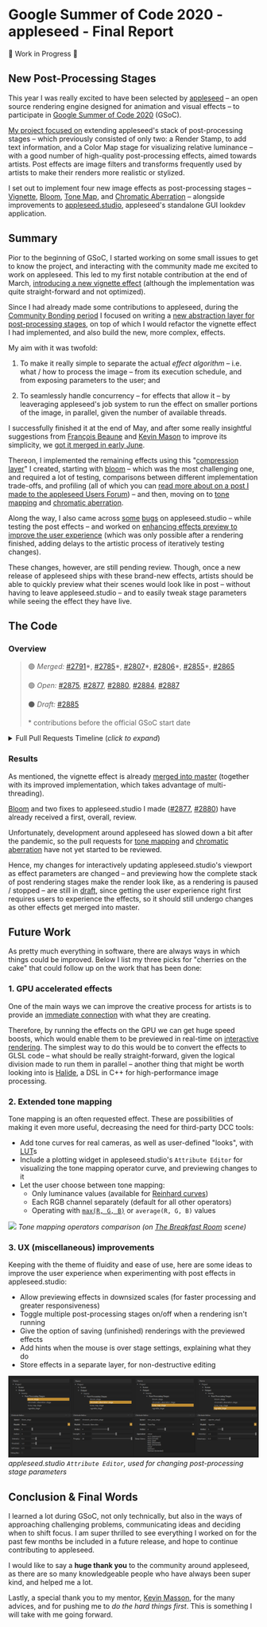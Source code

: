 # Google Summer of Code 2020 - appleseed - Final Report

🚧 Work in Progress 🚧
<!-- https://developers.google.com/open-source/gsoc/help/work-product -->
<!--
    In brief: The target of the link should contain a short description of what work was done, what code got merged, what
    code didn't get merged, and what's left to do. The best examples of this we saw in past years were "final reports" that
    made it easy to find the code, summarized the current state of the project, and enumerated challenges and learnings.
 -->

## New Post-Processing Stages
This year I was really excited to have been selected by [appleseed](https://appleseedhq.net/) – an open source rendering engine designed for animation and visual effects – to participate in [Google Summer of Code 2020](https://summerofcode.withgoogle.com/projects/#5361208732942336) (GSoC).

[My project focused on](https://github.com/laurelkeys/gsoc-2020/blob/master/gsoc-proposal.md#synopsis) extending appleseed's stack of post-processing stages – which previously consisted of only two: a Render Stamp, to add text information, and a Color Map stage for visualizing relative luminance – with a good number of high-quality post-processing effects, aimed towards artists. Post effects are image filters and transforms frequently used by artists to make their renders more realistic or stylized.

I set out to implement four new image effects as post-processing stages – [Vignette](https://en.wikipedia.org/wiki/Vignetting), [Bloom](https://en.wikipedia.org/wiki/Bloom_(shader_effect)), [Tone Map](https://en.wikipedia.org/wiki/Tone_mapping), and [Chromatic Aberration](https://en.wikipedia.org/wiki/Chromatic_aberration) – alongside improvements to [appleseed.studio](https://appleseedhq.net/docs/appleseed.studio.html), appleseed's standalone GUI lookdev application.

## Summary
Pior to the beginning of GSoC, I started working on some small issues to get to know the project, and interacting with the community made me excited to work on appleseed. This led to my first notable contribution at the end of March, [introducing a new vignette effect](https://github.com/appleseedhq/appleseed/pull/2807) (although the implementation was quite straight-forward and not optimized).

Since I had already made some contributions to appleseed, during the [Community Bonding period](https://google.github.io/gsocguides/student/how-gsoc-works) I focused on writing a [new abstraction layer for post-processing stages](https://github.com/appleseedhq/appleseed/pull/2865), on top of which I would refactor the vignette effect I had implemented, and also build the new, more complex, effects.

My aim with it was twofold:

1. To make it really simple to separate the actual *effect algorithm* – i.e. what / how to process the image – from its execution schedule, and from exposing parameters to the user; and

2. To seamlessly handle concurrency – for effects that allow it – by leaveraging appleseed's job system to run the effect on smaller portions of the image, in parallel, given the number of available threads.

I successfully finished it at the end of May, and after some really insightful suggestions from [François Beaune](https://github.com/dictoon) and [Kevin Mason](https://github.com/oktomus) to improve its simplicity, we [got it merged in early June](https://github.com/appleseedhq/appleseed/pull/2865).

Thereon, I implemented the remaining effects using this "[compression layer](https://caseymuratori.com/blog_0015)" I created, starting with [bloom](https://github.com/appleseedhq/appleseed/pull/2875) – which was the most challenging one, and required a lot of testing, comparisons between different implementation trade-offs, and profiling (all of which you can [read more about on a post I made to the appleseed Users Forum](https://forum.appleseedhq.net/t/bloom-as-a-new-post-processing-effect/1027)) – and then, moving on to [tone mapping](https://github.com/appleseedhq/appleseed/pull/2884) and [chromatic aberration](https://github.com/appleseedhq/appleseed/pull/2887).

Along the way, I also came across [some](https://github.com/appleseedhq/appleseed/pull/2877) [bugs](https://github.com/appleseedhq/appleseed/pull/2880) on appleseed.studio – while testing the post effects – and worked on [enhancing effects preview to improve the user experience](https://github.com/appleseedhq/appleseed/pull/2885) (which was only possible after a rendering finished, adding delays to the artistic process of iteratively testing changes).

These changes, however, are still pending review. Though, once a new release of appleseed ships with these brand-new effects, artists should be able to quickly preview what their scenes would look like in post – without having to leave appleseed.studio – and to easily tweak stage parameters while seeing the effect they have live.

## The Code

### Overview

> 🟣 *Merged:* [#2791](https://github.com/appleseedhq/appleseed/pull/2791)\*, [#2785](https://github.com/appleseedhq/appleseed/pull/2785)\*, [#2807](https://github.com/appleseedhq/appleseed/pull/2807)\*, [#2806](https://github.com/appleseedhq/appleseed/pull/2806)\*, [#2855](https://github.com/appleseedhq/appleseed/pull/2855)\*, [#2865](https://github.com/appleseedhq/appleseed/pull/2865)
>
> 🟢 *Open:* [#2875](https://github.com/appleseedhq/appleseed/pull/2875), [#2877](https://github.com/appleseedhq/appleseed/pull/2877), [#2880](https://github.com/appleseedhq/appleseed/pull/2880), [#2884](https://github.com/appleseedhq/appleseed/pull/2884), [#2887](https://github.com/appleseedhq/appleseed/pull/2887)
>
> ⚫ *Draft:* [#2885](https://github.com/appleseedhq/appleseed/pull/2885)
>
> \* contributions before the official GSoC start date

<details>
<summary>Full Pull Requests Timeline (<i>click to expand</i>)</summary>
<ul>
    <li>March*</li>
    <ul>
        <li>[Merged <a href="https://github.com/appleseedhq/appleseed/pull/2791">#2791</a>] Add Google AI's Turbo rainbow colormap</li>
        <li>[Merged <a href="https://github.com/appleseedhq/appleseed/pull/2785">#2785</a>] Tile highlights are now colored</li>
        <li>[Merged <a href="https://github.com/appleseedhq/appleseed/pull/2807">#2807</a>] Add Vignette post-processing stage</li>
        <li>[Merged <a href="https://github.com/appleseedhq/appleseed/pull/2806">#2806</a>] Ignore incandescence color in black-body mode</li>
    </ul>
    <li>April*</li>
    <ul>
        <li>[Merged <a href="https://github.com/appleseedhq/appleseed/pull/2855">#2855</a>] Fix double slider regression</li>
    </ul>
    <li>June</li>
    <ul>
        <li>[Merged <a href="https://github.com/appleseedhq/appleseed/pull/2865">#2865</a>] Refactor the vignette post-processing stage</li>
        <li>[Open   <a href="https://github.com/appleseedhq/appleseed/pull/2875">#2875</a>] Add Bloom post-processing stage</li>
        <li>[Open   <a href="https://github.com/appleseedhq/appleseed/pull/2877">#2877</a>] Fix Shift+F5 causing False Colors to be applied twice</li>
    </ul>
    <li>July</li>
    <ul>
        <li>[Open   <a href="https://github.com/appleseedhq/appleseed/pull/2880">#2880</a>] Fix false colors not being applied to all tiles on a final render</li>
        <li>[Open   <a href="https://github.com/appleseedhq/appleseed/pull/2884">#2884</a>] Add Tone Map post-processing stage</li>
    </ul>
    <li>August</li>
    <ul>
        <li>[Draft  <a href="https://github.com/appleseedhq/appleseed/pull/2885">#2885</a>] Preview post-processing stage changes in appleseed.studio</li>
        <li>[Open   <a href="https://github.com/appleseedhq/appleseed/pull/2887">#2887</a>] Add Chromatic Aberration post-processing stage</li>
    </ul>
</ul>
</details>

### Results

As mentioned, the vignette effect is already [merged into master](https://github.com/appleseedhq/appleseed/commit/229d8ea9d40147eddadf8bc60e604ab5b54743c2) (together with its improved implementation, which takes advantage of multi-threading).

[Bloom](https://github.com/appleseedhq/appleseed/pull/2875) and two fixes to appleseed.studio I made ([#2877](https://github.com/appleseedhq/appleseed/pull/2877), [#2880](https://github.com/appleseedhq/appleseed/pull/2880)) have already received a first, overall, review.

Unfortunately, development around appleseed has slowed down a bit after the pandemic, so the pull requests for [tone mapping](https://github.com/appleseedhq/appleseed/pull/2884) and [chromatic aberration](https://github.com/appleseedhq/appleseed/pull/2887) have not yet started to be reviewed.

Hence, my changes for interactively updating appleseed.studio's viewport as effect parameters are changed – and previewing how the complete stack of post rendering stages make the render look like, as a rendering is paused / stopped – are still in [draft](https://github.com/appleseedhq/appleseed/pull/2885), since getting the user experience right first requires users to experience the effects, so it should still undergo changes as other effects get merged into master.

## Future Work

As pretty much everything in software, there are always ways in which things could be improved. Below I list my three picks for "cherries on the cake" that could follow up on the work that has been done:

### 1. GPU accelerated effects
One of the main ways we can improve the creative process for artists is to provide an [immediate connection](https://www.youtube.com/watch?v=EGqwXt90ZqA&feature=youtu.be&t=105) with what they are creating.

Therefore, by running the effects on the GPU we can get huge speed boosts, which would enable them to be previewed in real-time on [interactive rendering](https://vimeo.com/127622613). The simplest way to do this would be to convert the effects to GLSL code – what should be really straight-forward, given the logical division made to run them in parallel – another thing that might be worth looking into is [Halide](https://halide-lang.org/), a DSL in C++ for high-performance image processing.

### 2. Extended tone mapping
Tone mapping is an often requested effect. These are possibilities of making it even more useful, decreasing the need for third-party DCC tools:
* Add tone curves for real cameras, as well as user-defined "looks", with [LUT](https://www.studiobinder.com/blog/what-is-lut/)s
* Include a plotting widget in appleseed.studio's `Attribute Editor` for visualizing the tone mapping operator curve, and previewing changes to it
* Let the user choose between tone mapping:
  * Only luminance values (available for [Reinhard curves](https://www.cs.utah.edu/~reinhard/cdrom/tonemap.pdf))
  * Each RGB channel separately (default for all other operators)
  * Operating with [`max(R, G, B)`](https://gpuopen.com/learn/optimized-reversible-tonemapper-for-resolve/) or `average(R, G, B)` values

![](misc/images/finalreport/tone%20map%20-%20comparison.gif)
*Tone mapping operators comparison (on [The Breakfast Room](https://benedikt-bitterli.me/resources/) scene)*

### 3. UX (miscellaneous) improvements
Keeping with the theme of fluidity and ease of use, here are some ideas to improve the user experience when experimenting with post effects in appleseed.studio:
* Allow previewing effects in downsized scales (for faster processing and greater responsiveness)
* Toggle multiple post-processing stages on/off when a rendering isn't running
* Give the option of saving (unfinished) renderings with the previewed effects
* Add hints when the mouse is over stage settings, explaining what they do
* Store effects in a separate layer, for non-destructive editing

![](misc/images/finalreport/studio%20ui.png)
*appleseed.studio `Attribute Editor`, used for changing post-processing stage parameters*

## Conclusion & Final Words

I learned a lot during GSoC, not only technically, but also in the ways of approaching challenging problems, communicating ideas and deciding when to shift focus. I am super thrilled to see everything I worked on for the past few months be included in a future release, and hope to continue contributing to appleseed.

I would like to say a **huge thank you** to the community around appleseed, as there are so many knowledgeable people who have always been super kind, and helped me a lot.

Lastly, a special thank you to my mentor, [Kevin Masson](https://github.com/oktomus), for the many advices, and for pushing me to *do the hard things first*. This is something I will take with me going forward.

